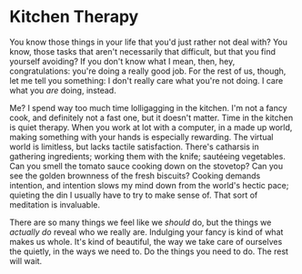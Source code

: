 # Kitchen Therapy

You know those things in your life that you'd just rather not deal with? You
know, those tasks that aren't necessarily that difficult, but that you find
yourself avoiding? If you don't know what I mean, then, hey, congratulations:
you're doing a really good job. For the rest of us, though, let me tell you
something: I don't really care what you're not doing. I care what you *are*
doing, instead.

Me? I spend way too much time lolligagging in the kitchen. I'm not a fancy
cook, and definitely not a fast one, but it doesn't matter. Time in the kitchen
is quiet therapy. When you work at lot with a computer, in a made up world,
making something with your hands is especially rewarding. The virtual world is
limitless, but lacks tactile satisfaction. There's catharsis in gathering
ingredients; working them with the knife; sautéeing vegetables. Can you smell
the tomato sauce cooking down on the stovetop? Can you see the golden brownness
of the fresh biscuits? Cooking demands intention, and intention slows my mind
down from the world's hectic pace; quieting the din I usually have to try to
make sense of. That sort of meditation is invaluable. 

There are so many things we feel like we *should* do, but the things we
*actually do* reveal who we really are. Indulging your fancy is kind of what
makes us whole. It's kind of beautiful, the way we take care of ourselves the
quietly, in the ways we need to. Do the things you need to do. The rest will
wait.
